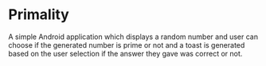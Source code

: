 # Primality
A simple Android application which displays a random number and user can choose if the generated number is prime or not and a toast is generated based on the user selection if the answer they gave was correct or not.
